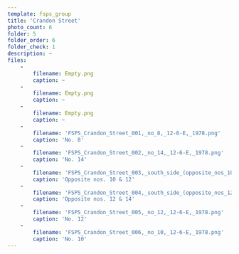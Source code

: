 ```yaml
---
template: fsps_group
title: 'Crandon Street'
photo_count: 6
folder: 5
folder_order: 6
folder_check: 1
description: ~
files:
    -
        filename: Empty.png
        caption: ~
    -
        filename: Empty.png
        caption: ~
    -
        filename: Empty.png
        caption: ~
    -
        filename: 'FSPS_Crandon_Street_001,_no_8,_12-6-E,_1978.png'
        caption: 'No. 8'
    -
        filename: 'FSPS_Crandon_Street_002,_no_14,_12-6-E,_1978.png'
        caption: 'No. 14'
    -
        filename: 'FSPS_Crandon_Street_003,_south_side_(opposite_nos_10,_12),_12-6-E,_1978.png'
        caption: 'Opposite nos. 10 & 12'
    -
        filename: 'FSPS_Crandon_Street_004,_south_side_(opposite_nos_12,_14),_12-6-E.png'
        caption: 'Opposite nos. 12 & 14'
    -
        filename: 'FSPS_Crandon_Street_005,_no_12,_12-6-E,_1978.png'
        caption: 'No. 12'
    -
        filename: 'FSPS_Crandon_Street_006,_no_10,_12-6-E,_1978.png'
        caption: 'No. 10'
---
```

